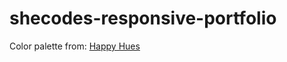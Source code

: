 # shecodes-responsive-portfolio

Color palette from: [Happy Hues](https://www.happyhues.co/palettes/3)
